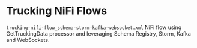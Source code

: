 # Trucking NiFi Flows

`trucking-nifi-flow_schema-storm-kafka-websocket.xml`
NiFi flow using GetTruckingData processor and leveraging Schema Registry, Storm, Kafka and WebSockets.